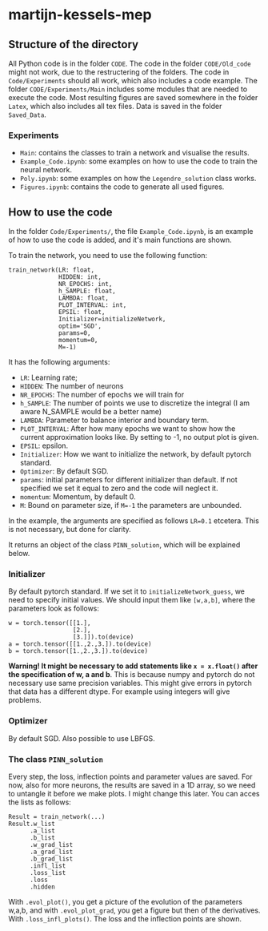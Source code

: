 # martijn-kessels-mep

## Structure of the directory

All Python code is in the folder `CODE`. The code in the folder `CODE/Old_code` might not work, due to the restructering of the folders. The code in `Code/Experiments` should all work, which also includes a code example. The folder `CODE/Experiments/Main` includes some modules that are needed to execute the code. Most resulting figures are saved somewhere in the folder `Latex`, which also includes all tex files. Data is saved in the folder `Saved_Data`.

### Experiments

* `Main`: contains the classes to train a network and visualise the results.
* `Example_Code.ipynb`: some examples on how to use the code to train the neural network.
* `Poly.ipynb`: some examples on how the `Legendre_solution` class works.
* `Figures.ipynb`: contains the code to generate all used figures.

## How to use the code

In the folder `Code/Experiments/`, the file `Example_Code.ipynb`, is an example of how to use the code is added, and it's main functions are shown.

To train the network, you need to use the following function:

```
train_network(LR: float,
              HIDDEN: int,
              NR_EPOCHS: int,
              h_SAMPLE: float,
              LAMBDA: float,
              PLOT_INTERVAL: int,
              EPSIL: float,
              Initializer=initializeNetwork,
              optim='SGD',
              params=0,
              momentum=0,
              M=-1)
```
It has the following arguments:
* `LR`: Learning rate;
* `HIDDEN`: The number of neurons
* `NR_EPOCHS`: The number of epochs we will train for
* `h_SAMPLE`: The number of points we use to discretize the integral (I am aware N_SAMPLE would be a better name)
* `LAMBDA`: Parameter to balance interior and boundary term.
* `PLOT_INTERVAL`: After how many epochs we want to show how the current approximation looks like. By setting to -1, no output plot is given.
* `EPSIL`: epsilon.
* `Initializer`: How we want to initialize the network, by default pytorch standard.
* `Optimizer`: By default SGD.
* `params`: initial parameters for different initializer than default. If not specified we set it equal to zero and the code will neglect it.
* `momentum`: Momentum, by default 0.
* `M`: Bound on parameter size, if `M=-1` the parameters are unbounded.

In the example, the arguments are specified as follows `LR=0.1` etcetera. This is not necessary, but done for clarity.

It returns an object of the class `PINN_solution`, which will be explained below.

### Initializer
By default pytorch standard. If we set it to `initializeNetwork_guess`, we need to specify initial values. We should input them like `[w,a,b]`, where the parameters look as follows:
```
w = torch.tensor([[1.],
                  [2.],
                  [3.]]).to(device)
a = torch.tensor([[1.,2.,3.]).to(device)
b = torch.tensor([1.,2.,3.]).to(device)
```
**Warning! It might be necessary to add statements like `x = x.float()` after the specification of w, a and b**. This is because numpy and pytorch do not necessary use same precision variables. This might give errors in pytorch that data has a different dtype. For example using integers will give problems.

### Optimizer
By default SGD. Also possible to use LBFGS.

### The class `PINN_solution`
Every step, the loss, inflection points and parameter values are saved.
For now, also for more neurons, the results are saved in a 1D array, so we need to untangle it before we make plots. I might change this later.
You can acces the lists as follows:

```
Result = train_network(...)
Result.w_list
      .a_list
      .b_list
      .w_grad_list
      .a_grad_list
      .b_grad_list
      .infl_list
      .loss_list
      .loss
      .hidden
```
With `.evol_plot()`, you get a picture of the evolution of the parameters w,a,b, and with `.evol_plot_grad`, you get a figure but then of the derivatives. With `.loss_infl_plots()`. The loss and the inflection points are shown.
